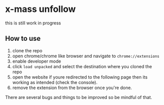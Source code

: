 # x-mass unfollow

this is still work in progress

## How to use

1. clone the repo
2. open chrome/chrome like browser and navigate to `chrome://extensions`
3. enable developer mode
4. click `load unpacked` and select the destination where you cloned the repo
5. open the website if youre redirected to the following page then its working as intended (check the console).
6. remove the extension from the browser once you're done.

There are several bugs and things to be improved so be mindful of that.
